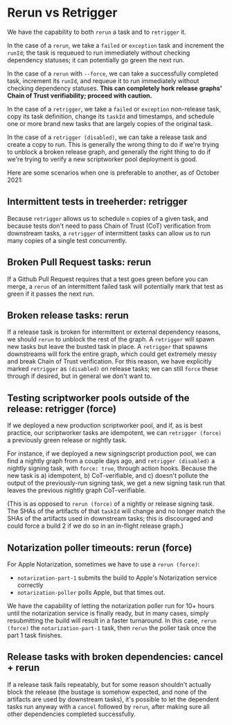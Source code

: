 # Rerun vs Retrigger

We have the capability to both `rerun` a task and to `retrigger` it.

In the case of a `rerun`, we take a `failed` or `exception` task and increment the `runId`; the task is requeued to run immediately without checking dependency statuses; it can potentially go green the next run.

In the case of a `rerun` with `--force`, we can take a successfully completed task, increment its `runId`, and requeue it to run immediately without checking dependency statuses. **This can completely hork release graphs' Chain of Trust verifiability; proceed with caution.**

In the case of a `retrigger`, we take a `failed` or `exception` non-release task, copy its task definition, change its `taskId` and timestamps, and schedule one or more brand new tasks that are largely copies of the original task.

In the case of a `retrigger (disabled)`, we can take a release task and create a copy to run. This is generally the wrong thing to do if we're trying to unblock a broken release graph, and generally the right thing to do if we're trying to verify a new scriptworker pool deployment is good.

Here are some scenarios when one is preferable to another, as of October 2021:

## Intermittent tests in treeherder: retrigger

Because `retrigger` allows us to schedule `n` copies of a given task, and because tests don't need to pass Chain of Trust (CoT) verification from downstream tasks, a `retrigger` of intermittent tasks can allow us to run many copies of a single test concurrently.

## Broken Pull Request tasks: rerun

If a Github Pull Request requires that a test goes green before you can merge, a `rerun` of an intermittent failed task will potentially mark that test as green if it passes the next run.

## Broken release tasks: rerun

If a release task is broken for intermittent or external dependency reasons, we should `rerun` to unblock the rest of the graph. A `retrigger` will spawn new tasks but leave the busted task in place. A `retrigger` that spawns downstreams will fork the entire graph, which could get extremely messy and break Chain of Trust verification. For this reason, we have explicitly marked `retrigger` as `(disabled)` on release tasks; we can still `force` these through if desired, but in general we don't want to.

## Testing scriptworker pools outside of the release: retrigger (force)

If we deployed a new production scriptworker pool, and if, as is best practice, our scriptworker tasks are idempotent, we can `retrigger (force)` a previously green release or nightly task.

For instance, if we deployed a new signingscript production pool, we can find a nightly graph from a couple days ago, and `retrigger (disabled)` a nightly signing task, with `force: true`, through action hooks. Because the new task is a) idempotent, b) CoT-verifiable, and c) doesn't pollute the output of the previously-run signing task, we get a new signing task run that leaves the previous nightly graph CoT-verifiable.

(This is as opposed to `rerun (force)` of a nightly or release signing task. The SHAs of the artifacts of that `taskId` will change and no longer match the SHAs of the artifacts used in downstream tasks; this is discouraged and could force a build 2 if we do so in an in-flight release graph.)

## Notarization poller timeouts: rerun (force)

For Apple Notarization, sometimes we have to use a `rerun (force)`:

- `notarization-part-1` submits the build to Apple's Notarization service correctly
- `notarization-poller` polls Apple, but that times out.

We have the capability of letting the notarization poller run for 10+ hours until the notarization service is finally ready, but in many cases, simply resubmitting the build will result in a faster turnaround. In this case, `rerun (force)` the `notarization-part-1` task, then `rerun` the poller task once the part 1 task finishes.

## Release tasks with broken dependencies: cancel + rerun

If a release task fails repeatably, but for some reason shouldn't actually block the release (the bustage is somehow expected, and none of the artifacts are used by downstream tasks), it's possible to let the dependent tasks run anyway with a `cancel` followed by `rerun`, after making sure all other dependencies completed successfully.
